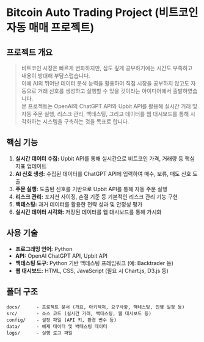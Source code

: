 # Bitcoin Auto Trading Project (비트코인 자동 매매 프로젝트)

## 프로젝트 개요
>비트코인 시장은 빠르게 변화하지만, 심도 깊게 공부하기에는 시간도 부족하고 내용이 방대해 부담스럽습니다. <br>
>이에 AI의 뛰어난 데이터 분석 능력을 활용하여 직접 시장을 공부하지 않고도 자동으로 거래 신호를 생성하고 실행할 수 있을 것이라는 아이디어에서 출발하였습니다. <br>
>본 프로젝트는 OpenAI의 ChatGPT API와 Upbit API를 활용해 실시간 거래 및 자동 주문 실행, 리스크 관리, 백테스팅, 그리고 데이터를 웹 대시보드를 통해 시각화하는 시스템을 구축하는 것을 목표로 합니다.

## 핵심 기능
1. **실시간 데이터 수집:** Upbit API를 통해 실시간으로 비트코인 가격, 거래량 등 핵심 지표 업데이트
2. **AI 신호 생성:** 수집된 데이터를 ChatGPT API에 입력하여 매수, 보류, 매도 신호 도출
3. **주문 실행:** 도출된 신호를 기반으로 Upbit API를 통해 자동 주문 실행
4. **리스크 관리:** 포지션 사이징, 손절 기준 등 기본적인 리스크 관리 기능 구현
5. **백테스팅:** 과거 데이터를 활용한 전략 성과 및 안정성 평가
6. **실시간 데이터 시각화:** 저장된 데이터를 웹 대시보드를 통해 가시화

## 사용 기술
- **프로그래밍 언어:** Python
- **API:** OpenAI ChatGPT API, Upbit API
- **백테스팅 도구:** Python 기반 백테스팅 프레임워크 (예: Backtrader 등)
- **웹 대시보드:** HTML, CSS, JavaScript (필요 시 Chart.js, D3.js 등)

## 폴더 구조
```
docs/      - 프로젝트 문서 (개요, 아키텍처, 요구사항, 백테스팅, 진행 일정 등)
src/       - 소스 코드 (실시간 거래, 백테스팅, 웹 대시보드 등)
config/    - 설정 파일 (API 키, 환경 변수 등)
data/      - 예제 데이터 및 백테스팅 데이터
logs/      - 실행 로그 파일
```
